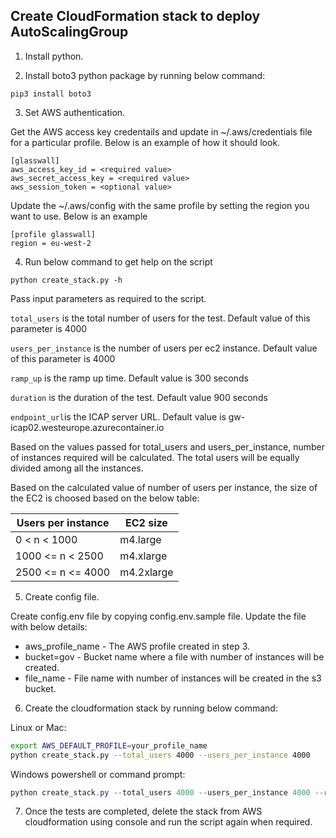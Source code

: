 ## Create CloudFormation stack to deploy AutoScalingGroup

1. Install python.

2. Install boto3 python package by running below command:

```
pip3 install boto3
```

3. Set AWS authentication.

Get the AWS access key credentails and update in ~/.aws/credentials file for a particular profile. Below is an example of how it should look.

```
[glasswall]
aws_access_key_id = <required value>
aws_secret_access_key = <required value>
aws_session_token = <optional value>
```

Update the ~/.aws/config with the same profile by setting the region you want to use. Below is an example

```
[profile glasswall]
region = eu-west-2
```

4. Run below command to get help on the script

```
python create_stack.py -h
```

Pass input parameters as required to the script.

`total_users` is the total number of users for the test. Default value of this parameter is 4000

`users_per_instance` is the number of users per ec2 instance. Default value of this parameter is 4000

`ramp_up` is the ramp up time. Default value is 300 seconds

`duration` is the duration of the test. Default value 900 seconds

`endpoint_url`is the ICAP server URL. Default value is gw-icap02.westeurope.azurecontainer.io

Based on the values passed for total_users and users_per_instance, number of instances required will be calculated. The total users will be equally divided among all the instances.

Based on the calculated value of number of users per instance, the size of the EC2 is choosed based on the below table:

| Users per instance | EC2 size   |
|--------------------|------------|
| 0 < n < 1000       | m4.large   |
| 1000 <= n < 2500   | m4.xlarge  |
| 2500 <= n <= 4000  | m4.2xlarge |


5. Create config file.

Create config.env file by copying config.env.sample file. Update the file with below details:

- aws_profile_name - The AWS profile created in step 3.
- bucket=gov - Bucket name where a file with number of instances will be created.
- file_name -  File name with number of instances will be created in the s3 bucket.

6. Create the cloudformation stack by running below command:

Linux or Mac:
```bash
export AWS_DEFAULT_PROFILE=your_profile_name
python create_stack.py --total_users 4000 --users_per_instance 4000
```

Windows powershell or command prompt:
```powershell
python create_stack.py --total_users 4000 --users_per_instance 4000 --ramp_up=300 --duration=900 --endpoint_url=gw-icap01.westeurope.azurecontainer.io
```

7. Once the tests are completed, delete the stack from AWS cloudformation using console and run the script again when required.

